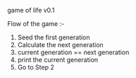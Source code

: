 game of life v0.1


Flow of the game :-

1. Seed the first generation
2. Calculate the next generation
3. current generation == next generation
4. print the current generation
5. Go to Step 2
